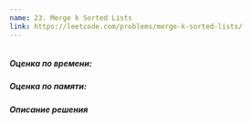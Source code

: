 ```yaml
---
name: 23. Merge k Sorted Lists
link: https://leetcode.com/problems/merge-k-sorted-lists/
---
```


```ruby
```

##### Оценка по времени:
##### Оценка по памяти: 
##### Описание решения
